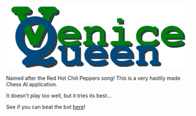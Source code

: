 ![Venice Queen Banner](https://github.com/MisterVercetti/VQChess/blob/main/banner.png)

Named after the Red Hot Chili Peppers song! This is a very hastily made Chess AI application.

It doesn't play too well, but it tries its best...

See if you can beat the bot [here](https://MisterVercetti.github.io/VQChess/)!
